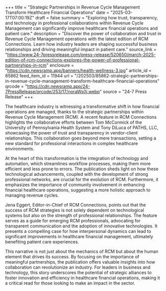 +++
title = "Strategic Partnerships in Revenue Cycle Management Transform Healthcare Financial Operations"
date = "2025-03-17T07:00:19Z"
draft = false
summary = "Exploring how trust, transparency, and technology in professional collaborations within Revenue Cycle Management can significantly improve healthcare financial operations and patient care."
description = "Discover the power of collaboration and trust in Revenue Cycle Management operations with the latest edition of RCM Connections. Learn how industry leaders are shaping successful business relationships and driving meaningful impact in patient care."
source_link = "https://www.24-7pressrelease.com/press-release/520650/march-2025-edition-of-rcm-connections-explores-the-power-of-professional-partnerships-in-rcm"
enclosure = "https://cdn.newsramp.app/banners/health-wellness-3.jpg"
article_id = 85862
feed_item_id = 11944
url = "/202503/85862-strategic-partnerships-in-revenue-cycle-management-transform-healthcare-financial-operations"
qrcode = "https://cdn.newsramp.app/24-7PressRelease/qrcode/253/17/noraWs0j.webp"
source = "24-7 Press Release"
+++

<p>The healthcare industry is witnessing a transformative shift in how financial operations are managed, thanks to the strategic partnerships within Revenue Cycle Management (RCM). A recent feature in RCM Connections highlights the collaborative efforts between Tom McCormick of the University of Pennsylvania Health System and Tony DiLuca of PATHS, LLC, showcasing the power of trust and transparency in vendor-client relationships. This collaboration goes beyond mere transactions, setting a new standard for professional interactions in complex healthcare environments.</p><p>At the heart of this transformation is the integration of technology and automation, which streamlines workflow processes, making them more efficient and less prone to errors. The publication sheds light on how these technological advancements, coupled with the development of strong professional networks, are crucial for the evolution of RCM. Furthermore, it emphasizes the importance of community involvement in enhancing financial healthcare operations, suggesting a more holistic approach to managing revenue cycles.</p><p>Jena Eggert, Editor-in-Chief of RCM Connections, points out that the success of RCM strategies is not solely dependent on technological systems but also on the strength of professional relationships. The feature serves as a guide for emerging RCM professionals, advocating for transparent communication and the adoption of innovative technologies. It presents a compelling case for how interpersonal dynamics can lead to significant improvements in healthcare financial management, ultimately benefiting patient care experiences.</p><p>This narrative is not just about the mechanics of RCM but about the human element that drives its success. By focusing on the importance of meaningful partnerships, the publication offers valuable insights into how collaboration can revolutionize an industry. For leaders in business and technology, this story underscores the potential of strategic alliances to foster innovation and efficiency in healthcare financial operations, making it a critical read for those looking to make an impact in the sector.</p>